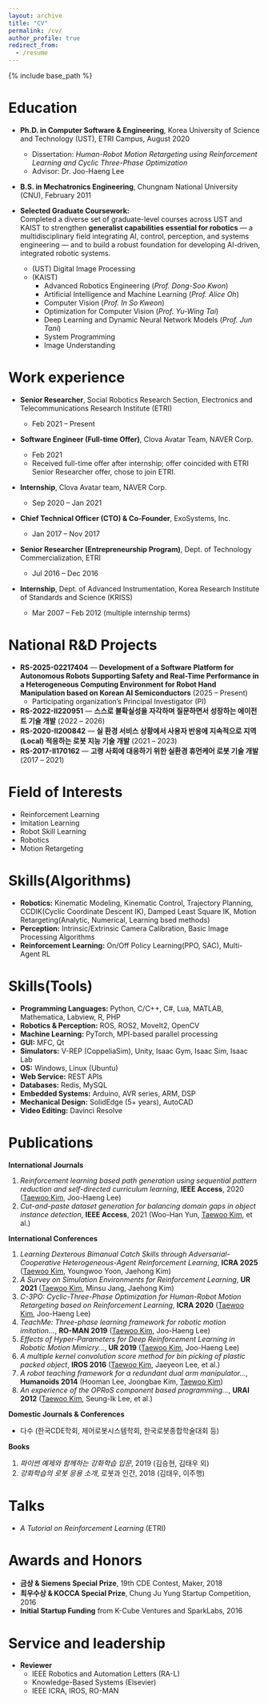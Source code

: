 ```yaml
---
layout: archive
title: "CV"
permalink: /cv/
author_profile: true
redirect_from:
  - /resume
---
```


{% include base_path %}

Education
======
* **Ph.D. in Computer Software & Engineering**, Korea University of Science and Technology (UST), ETRI Campus, August 2020  
  * Dissertation: *Human-Robot Motion Retargeting using Reinforcement Learning and Cyclic Three-Phase Optimization*  
  * Advisor: Dr. Joo-Haeng Lee

* **B.S. in Mechatronics Engineering**, Chungnam National University (CNU), February 2011


* **Selected Graduate Coursework:**  
  Completed a diverse set of graduate-level courses across UST and KAIST to strengthen **generalist capabilities essential for robotics** — a multidisciplinary field integrating AI, control, perception, and systems engineering — and to build a robust foundation for developing AI-driven, integrated robotic systems.  
  * (UST) Digital Image Processing  
  * (KAIST) 
    * Advanced Robotics Engineering (*Prof. Dong-Soo Kwon*)
    * Artificial Intelligence and Machine Learning (*Prof. Alice Oh*)
    * Computer Vision (*Prof. In So Kweon*)
    * Optimization for Computer Vision (*Prof. Yu-Wing Tai*) 
    * Deep Learning and Dynamic Neural Network Models (*Prof. Jun Tani*)
    * System Programming
    * Image Understanding

Work experience
======
* **Senior Researcher**, Social Robotics Research Section, Electronics and Telecommunications Research Institute (ETRI)  
  * Feb 2021 – Present

* **Software Engineer (Full-time Offer)**, Clova Avatar Team, NAVER Corp.  
  * Feb 2021  
  * Received full-time offer after internship; offer coincided with ETRI Senior Researcher offer, chose to join ETRI.

* **Internship**, Clova Avatar team, NAVER Corp.  
  * Sep 2020 – Jan 2021

* **Chief Technical Officer (CTO) & Co-Founder**, ExoSystems, Inc.  
  * Jan 2017 – Nov 2017

* **Senior Researcher (Entrepreneurship Program)**, Dept. of Technology Commercialization, ETRI  
  * Jul 2016 – Dec 2016

* **Internship**, Dept. of Advanced Instrumentation, Korea Research Institute of Standards and Science (KRISS)  
  * Mar 2007 – Feb 2012 (multiple internship terms)

National R&D Projects
======
* **RS-2025-02217404** — **Development of a Software Platform for Autonomous Robots Supporting Safety and Real-Time Performance in a Heterogeneous Computing Environment for Robot Hand Manipulation based on Korean AI Semiconductors** (2025 – Present)  
  * Participating organization’s Principal Investigator (PI)
* **RS-2022-II220951** — **스스로 불확실성을 자각하며 질문하면서 성장하는 에이전트 기술 개발** (2022 – 2026)
* **RS-2020-II200842** — **실 환경 서비스 상황에서 사용자 반응에 지속적으로 지역(Local) 적응하는 로봇 지능 기술 개발** (2021 – 2023)
* **RS-2017-II170162** — **고령 사회에 대응하기 위한 실환경 휴먼케어 로봇 기술 개발** (2017 – 2021)

Field of Interests
======
* Reinforcement Learning
* Imitation Learning
* Robot Skill Learning
* Robotics
* Motion Retargeting

Skills(Algorithms)
====== 
* **Robotics:** Kinematic Modeling, Kinematic Control, Trajectory Planning, CCDIK(Cyclic Coordinate Descent IK), Damped Least Square IK, Motion Retargeting(Analytic, Numerical, Learning bsed methods)
* **Perception:** Intrinsic/Extrinsic Camera Calibration, Basic Image Processing Algorithms
* **Reinforcement Learning:** On/Off Policy Learning(PPO, SAC), Multi-Agent RL

Skills(Tools)
======
* **Programming Languages:** Python, C/C++, C\#, Lua, MATLAB, Mathematica, Labview, R, PHP  
* **Robotics & Perception:** ROS, ROS2, MoveIt2, OpenCV  
* **Machine Learning:** PyTorch, MPI-based parallel processing  
* **GUI:** MFC, Qt  
* **Simulators:** V-REP (CoppeliaSim), Unity, Isaac Gym, Isaac Sim, Isaac Lab  
* **OS:** Windows, Linux (Ubuntu)  
* **Web Service:** REST APIs  
* **Databases:** Redis, MySQL  
* **Embedded Systems:** Arduino, AVR series, ARM, DSP  
* **Mechanical Design:** SolidEdge (5+ years), AutoCAD  
* **Video Editing:** Davinci Resolve

Publications
======
**International Journals**  
1. *Reinforcement learning based path generation using sequential pattern reduction and self-directed curriculum learning*, **IEEE Access**, 2020 (<u>Taewoo Kim</u>, Joo-Haeng Lee)  
2. *Cut-and-paste dataset generation for balancing domain gaps in object instance detection*, **IEEE Access**, 2021 (Woo-Han Yun, <u>Taewoo Kim</u>, et al.)

**International Conferences**  
1. *Learning Dexterous Bimanual Catch Skills through Adversarial-Cooperative Heterogeneous-Agent Reinforcement Learning*, **ICRA 2025** (<u>Taewoo Kim</u>, Youngwoo Yoon, Jaehong Kim)  
2. *A Survey on Simulation Environments for Reinforcement Learning*, **UR 2021** (<u>Taewoo Kim</u>, Minsu Jang, Jaehong Kim)  
3. *C-3PO: Cyclic-Three-Phase Optimization for Human-Robot Motion Retargeting based on Reinforcement Learning*, **ICRA 2020** (<u>Taewoo Kim</u>, Joo-Haeng Lee)  
4. *TeachMe: Three-phase learning framework for robotic motion imitation...*, **RO-MAN 2019** (<u>Taewoo Kim</u>, Joo-Haeng Lee)  
5. *Effects of Hyper-Parameters for Deep Reinforcement Learning in Robotic Motion Mimicry...*, **UR 2019** (<u>Taewoo Kim</u>, Joo-Haeng Lee)  
6. *A multiple kernel convolution score method for bin picking of plastic packed object*, **IROS 2016** (<u>Taewoo Kim</u>, Jaeyeon Lee, et al.)  
7. *A robot teaching framework for a redundant dual arm manipulator...*, **Humanoids 2014** (Hooman Lee, Joongbae Kim, <u>Taewoo Kim</u>)  
8. *An experience of the OPRoS component based programming...*, **URAI 2012** (<u>Taewoo Kim</u>, Seung-Ik Lee, et al.)

**Domestic Journals & Conferences**  
- 다수 (한국CDE학회, 제어로봇시스템학회, 한국로봇종합학술대회 등)

**Books**  
1. *파이썬 예제와 함께하는 강화학습 입문*, 2019 (김승현, 김태우 외)  
2. *강화학습의 로봇 응용 소개*, 로봇과 인간, 2018 (김태우, 이주행)

Talks
======
- *A Tutorial on Reinforcement Learning* (ETRI)

Awards and Honors
======
* **금상 & Siemens Special Prize**, 19th CDE Contest, Maker, 2018  
* **최우수상 & KOCCA Special Prize**, Chung Ju Yung Startup Competition, 2016  
* **Initial Startup Funding** from K-Cube Ventures and SparkLabs, 2016

Service and leadership
======
* **Reviewer**  
  - IEEE Robotics and Automation Letters (RA-L)  
  - Knowledge-Based Systems (Elsevier)  
  - IEEE ICRA, IROS, RO-MAN
